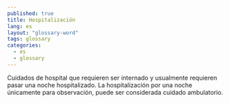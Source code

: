 ```yaml
---
published: true
title: Hospitalización
lang: es
layout: "glossary-word"
tags: glossary
categories:
  - es
  - glossary
---
```


Cuidados de hospital que requieren ser internado y usualmente requieren pasar una noche hospitalizado. La hospitalización por una noche únicamente para observación, puede ser considerada cuidado ambulatorio.
